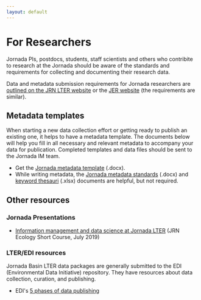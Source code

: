 ```yaml
---
layout: default
---
```


# For Researchers 

Jornada PIs, postdocs, students, staff scientists and others who contribite to research at the Jornada should be aware of the standards and requirements for collecting and documenting their research data. 

Data and metadata submission requirements for Jornada researchers are [outlined on the JRN LTER  website](https://lter.jornada.nmsu.edu/for-researchers) or the [JER website](https://jornada.nmsu.edu/ltar/data/documentation) (the requirements are similar). 

## Metadata templates

When starting a new data collection effort or getting ready to publish an existing one, it helps to have a metadata template. The documents below will help you fill in all necessary and relevant metadata to accompany your data for publication. Completed templates and data files should be sent to the Jornada IM team.

* Get the [Jornada metadata template](https://github.com/jornada-im/documentation/raw/master/templates/Jornada_metadata_template.docx) (.docx).
* While writing metadata, the [Jornada metadata standards](https://github.com/jornada-im/jrn_metadata/raw/master/JRN_metadata_standards.docx) (.docx) and [keyword thesauri](https://github.com/jornada-im/jrn_metadata/raw/master/keyword_thesauri.xlsx) (.xlsx) documents are helpful, but not required.


## Other resources

### Jornada Presentations

* [Information management and data science at Jornada LTER](https://drive.google.com/file/d/1As8GnjYl7tkSsCX21X6cLAU_7YtiNZAj/view?usp=sharing) (JRN Ecology Short Course, July 2019)

### LTER/EDI resources

Jornada Basin LTER data packages are generally submitted to the EDI (Environmental Data Initiative) repository. They have resources about data collection, curation, and publishing.

* EDI's [5 phases of data publishing](https://environmentaldatainitiative.org/resources/five-phases-of-data-publishing/)
